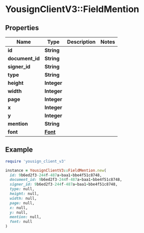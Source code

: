 # YousignClientV3::FieldMention

## Properties

| Name | Type | Description | Notes |
| ---- | ---- | ----------- | ----- |
| **id** | **String** |  |  |
| **document_id** | **String** |  |  |
| **signer_id** | **String** |  |  |
| **type** | **String** |  |  |
| **height** | **Integer** |  |  |
| **width** | **Integer** |  |  |
| **page** | **Integer** |  |  |
| **x** | **Integer** |  |  |
| **y** | **Integer** |  |  |
| **mention** | **String** |  |  |
| **font** | [**Font**](Font.md) |  |  |

## Example

```ruby
require 'yousign_client_v3'

instance = YousignClientV3::FieldMention.new(
  id: 9b6ed2f3-244f-487a-baa1-bbe4f51c8748,
  document_id: 9b6ed2f3-244f-487a-baa1-bbe4f51c8748,
  signer_id: 9b6ed2f3-244f-487a-baa1-bbe4f51c8748,
  type: null,
  height: null,
  width: null,
  page: null,
  x: null,
  y: null,
  mention: null,
  font: null
)
```

